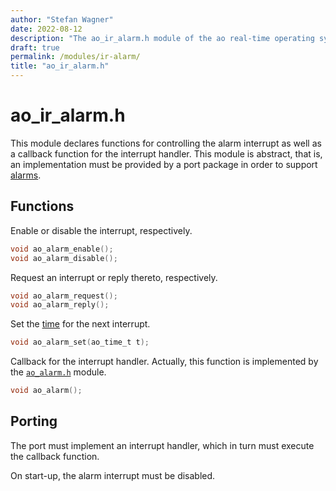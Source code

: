 ```yaml
---
author: "Stefan Wagner"
date: 2022-08-12
description: "The ao_ir_alarm.h module of the ao real-time operating system."
draft: true
permalink: /modules/ir-alarm/
title: "ao_ir_alarm.h"
---
```


# ao_ir_alarm.h

This module declares functions for controlling the alarm interrupt as well as a callback function for the interrupt handler. This module is abstract, that is, an implementation must be provided by a port package in order to support [alarms](alarm.md).

## Functions

Enable or disable the interrupt, respectively.

```c
void ao_alarm_enable();
void ao_alarm_disable();
```

Request an interrupt or reply thereto, respectively.

```c
void ao_alarm_request();
void ao_alarm_reply();
```

Set the [time](time.md) for the next interrupt.

```c
void ao_alarm_set(ao_time_t t);
```

Callback for the interrupt handler. Actually, this function is implemented by the [`ao_alarm.h`](alarm.md) module.

```c
void ao_alarm();
```

## Porting

The port must implement an interrupt handler, which in turn must execute the callback function. 

On start-up, the alarm interrupt must be disabled.
